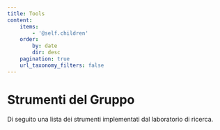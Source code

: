 ```yaml
---
title: Tools
content:
    items:
        - '@self.children'
    order:
        by: date
        dir: desc
    pagination: true
    url_taxonomy_filters: false
---
```


# Strumenti del Gruppo

Di seguito una lista dei strumenti implementati dal laboratorio di ricerca.